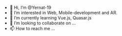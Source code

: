 - 👋 Hi, I’m @Yernat-19
- 👀 I’m interested in Web, Mobile-development and AR.
- 🌱 I’m currently learning Vue.js, Quasar.js
- 💞️ I’m looking to collaborate on ...
- 📫 How to reach me ...

<!---
Yernat-19/Yernat-19 is a ✨ special ✨ repository because its `README.md` (this file) appears on your GitHub profile.
You can click the Preview link to take a look at your changes.
--->
